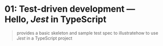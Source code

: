 # 01: Test-driven development &mdash; Hello, *Jest* in TypeScript
> provides a basic skeleton and sample test spec to illustratehow to use *Jest* in a TypeScript project

